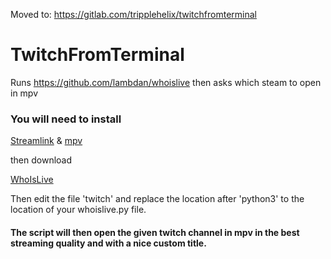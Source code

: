 Moved to: https://gitlab.com/tripplehelix/twitchfromterminal

# TwitchFromTerminal
Runs https://github.com/lambdan/whoislive then asks which steam to open in mpv

### You will need to install 

[Streamlink](https://github.com/streamlink/streamlink) & [mpv](https://github.com/mpv-player/mpv)

then download

[WhoIsLive](https://github.com/lambdan/whoislive)

Then edit the file 'twitch' and replace the location after 'python3' to the location of your whoislive.py file.

#### The script will then open the given twitch channel in mpv in the best streaming quality and with a nice custom title.
